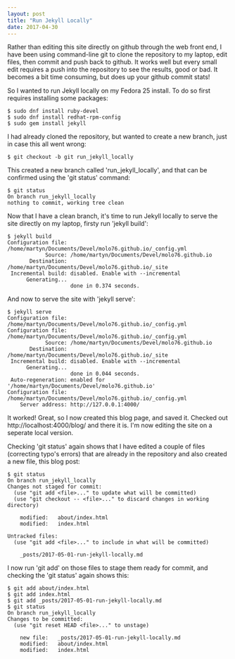 ```yaml
---
layout: post
title: "Run Jekyll Locally"
date: 2017-04-30
---
```

Rather than editing this site directly on github through the web front end, I have been using command-line git to clone the repository to my laptop, edit files, then commit and push back to github. It works well but every small edit requires a push into the repository to see the results, good or bad. It becomes a bit time consuming, but does up your github commit stats!

So I wanted to run Jekyll locally on my Fedora 25 install. To do so first requires installing some packages:
```
$ sudo dnf install ruby-devel  
$ sudo dnf install redhat-rpm-config
$ sudo gem install jekyll
```

I had already cloned the repository, but wanted to create a new branch, just in case this all went wrong:
```
$ git checkout -b git run_jekyll_locally
```
This created a new branch called 'run_jekyll_locally', and that can be confirmed using the 'git status' command:
```
$ git status
On branch run_jekyll_locally
nothing to commit, working tree clean
```

Now that I have a clean branch, it's time to run Jekyll locally to serve the site directly on my laptop, firsty run 'jekyll build':
```
$ jekyll build
Configuration file: /home/martyn/Documents/Devel/molo76.github.io/_config.yml
            Source: /home/martyn/Documents/Devel/molo76.github.io
       Destination: /home/martyn/Documents/Devel/molo76.github.io/_site
 Incremental build: disabled. Enable with --incremental
      Generating...
                    done in 0.374 seconds.
```
And now to serve the site with 'jekyll serve':
```
$ jekyll serve
Configuration file: /home/martyn/Documents/Devel/molo76.github.io/_config.yml
Configuration file: /home/martyn/Documents/Devel/molo76.github.io/_config.yml
            Source: /home/martyn/Documents/Devel/molo76.github.io
       Destination: /home/martyn/Documents/Devel/molo76.github.io/_site
 Incremental build: disabled. Enable with --incremental
      Generating...
                    done in 0.044 seconds.
 Auto-regeneration: enabled for '/home/martyn/Documents/Devel/molo76.github.io'
Configuration file: /home/martyn/Documents/Devel/molo76.github.io/_config.yml
    Server address: http://127.0.0.1:4000/
```
It worked! Great, so I now created this blog page, and saved it. Checked out http://localhost:4000/blog/ and there it is. I'm now editing the site on a seperate local version.

Checking 'git status' again shows that I have edited a couple of files (correcting typo's errors) that are already in the repository and also created a new file, this blog post:
```
$ git status
On branch run_jekyll_locally
Changes not staged for commit:
  (use "git add <file>..." to update what will be committed)
  (use "git checkout -- <file>..." to discard changes in working directory)

	modified:   about/index.html
	modified:   index.html

Untracked files:
  (use "git add <file>..." to include in what will be committed)

	_posts/2017-05-01-run-jekyll-locally.md
```
I now run 'git add' on those files to stage them ready for commit, and checking the 'git status' again shows this:
```
$ git add about/index.html
$ git add index.html
$ git add _posts/2017-05-01-run-jekyll-locally.md
$ git status
On branch run_jekyll_locally
Changes to be committed:
  (use "git reset HEAD <file>..." to unstage)

	new file:   _posts/2017-05-01-run-jekyll-locally.md
	modified:   about/index.html
	modified:   index.html
```
